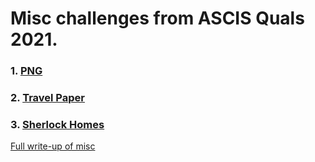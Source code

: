 # Misc challenges from ASCIS Quals 2021.

### 1. [PNG](https://github.com/FPTU-Ethical-Hackers-Club/ASCIS/tree/main/2021/misc/PNG)
### 2. [Travel Paper](https://github.com/FPTU-Ethical-Hackers-Club/ASCIS/tree/main/2021/misc/travel%20paper)
### 3. [Sherlock Homes](https://github.com/FPTU-Ethical-Hackers-Club/ASCIS/tree/main/2021/misc/sherlock%20homes)

[Full write-up of misc](https://kcsc-club.github.io/2021/10/18/svattt2021-quals/#misc)
